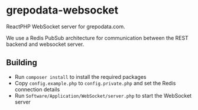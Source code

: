 # grepodata-websocket

ReactPHP WebSocket server for grepodata.com.

We use a Redis PubSub architecture for communication between the REST backend and websocket server.

## Building
- Run `composer install` to install the required packages
- Copy `config.example.php` to `config.private.php` and set the Redis connection details
- Run `Software/Application/WebSocket/server.php` to start the WebSocket server
